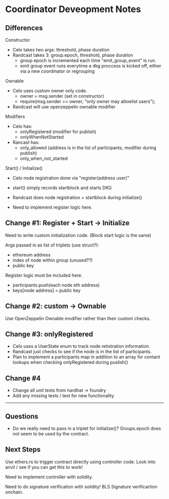 # Coordinator Deveopment Notes

## Differences

Constructor

- Celo takes two args: threshold, phase duration
- Randcast takes 3: group.epoch, threshold, phase duration
  - group epoch is incremented each time "emit_group_event" is run.
  - emit group event runs everytime a dkg proccess is kicked off, either via a new coordinator or regrouping

Ownable

- Celo uses custom owner only code.
  - owner = msg.sender (set in constructor)
  - require(msg.sender == owner, "only owner may allowlist users");
- Randcast will use openzeppelin ownable modifier

Modifiers

- Celo has:
  - onlyRegistered (modifier for publish)
  - onlyWhenNotStarted
- Rancast has:
  - only_allowed (address is in the list of participants, modifier during publish)
  - only_when_not_started

Start() / Initialize()

- Celo node registration done via "register(address user)"
- start() simply records startblock and starts DKG

- Randcast does node registration + startblock during initialize()
- Need to implement register logic here.

## Change #1: Register + Start -> Initialize

Need to write custom initialization code. (Block start logic is the same)

Args passed in as list of triplets (use struct?):

- ethereum address
- index of node within group (unused??)
- public key

Register logic must be included here.

- participants.push(each node eth address)
- keys[node address] = public key

## Change #2: custom -> Ownable

Use OpenZeppelin Ownable modifier rather than their custom checks.

## Change #3: onlyRegistered 

- Celo uses a UserState enum to track node retistration information.
- Randcast just checks to see if the node is in the list of participants.
- Plan to implement a participants map in addition to an array for contant lookups when checking onlyRegistered during puslish()

## Change #4 

- Change all unit tests from hardhat -> foundry
- Add any missing tests / test for new functionality

---

## Questions

- Do we really need to pass in a triplet for initialize()? Groups.epoch does not seem to be used by the contract.

## Next Steps

Use ethers.rs to trigger contract directly using controller code.
Look into anvil / see if you can get this to work!

Need to implement controller with solidity.

Need to do signature verification with solidity!
BLS Signature verificartion onchain.
